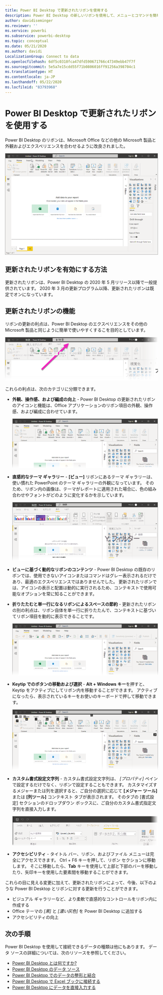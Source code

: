 ```yaml
---
title: Power BI Desktop で更新されたリボンを使用する
description: Power BI Desktop の新しいリボンを使用して、メニューとコマンドを簡単に移動します
author: davidiseminger
ms.reviewer: ''
ms.service: powerbi
ms.subservice: powerbi-desktop
ms.topic: conceptual
ms.date: 05/21/2020
ms.author: davidi
LocalizationGroup: Connect to data
ms.openlocfilehash: 6df5c0310fca47dfd590671766c47349ebb47f7f
ms.sourcegitcommit: 5e5a7e15cdd55f71b0806016ff91256a398704c1
ms.translationtype: HT
ms.contentlocale: ja-JP
ms.lasthandoff: 05/22/2020
ms.locfileid: "83793968"
---
```

# <a name="use-the-updated-ribbon-in-power-bi-desktop"></a>Power BI Desktop で更新されたリボンを使用する

Power BI Desktop のリボンは、Microsoft Office などの他の Microsoft 製品と外観およびエクスペリエンスを合わせるように改良されました。

![Power BI Desktop の新しいリボン](media/desktop-ribbon/desktop-ribbon-02.png)

## <a name="how-to-enable-the-updated-ribbon"></a>更新されたリボンを有効にする方法

更新されたリボンは、Power BI Desktop の 2020 年 5 月リリース以降で一般提供されています。 2020 年 3 月の更新プログラム以降、更新されたリボンは既定でオンになっています。 

## <a name="features-of-the-updated-ribbon"></a>更新されたリボンの機能

リボンの更新の利点は、Power BI Desktop のエクスペリエンスをその他の Microsoft 製品と同じように簡単で使いやすくするこを目的としています。 

![Power BI Desktop の新しいリボン](media/desktop-ribbon/desktop-ribbon-03.png)

これらの利点は、次のカテゴリに分類できます。

* **外観、操作感、および編成の向上** - Power BI Desktop の更新されたリボンのアイコンと機能は、Office アプリケーションのリボン項目の外観、操作感、および編成に合わせています。

    ![ルックアンドフィールの向上](media/desktop-ribbon/desktop-ribbon-04.png)

* **直感的なテーマ ギャラリー** - **[ビュー]**  リボンにあるテーマ ギャラリーは、使い慣れた PowerPoint のテーマ ギャラリーの外観になっています。 そのため、リボン内の画像は、テーマがレポートに適用された場合に、色の組み合わせやフォントがどのように変化するかを示しています。 

    ![より優れたテーマ](media/desktop-ribbon/desktop-ribbon-05.png)

* **ビューに基づく動的なリボンのコンテンツ** - Power BI Desktop の既存のリボンでは、使用できないアイコンまたはコマンドはグレー表示されるだけであり、最適のエクスペリエンスではありませんでした。 更新されたリボンでは、アイコンの表示と配置は動的に実行されるため、コンテキストで使用可能なオプションを常に知ることができます。

* **折りたたむと単一行になるリボンによるスペースの節約** - 更新されたリボンの別の利点は、リボン自体を単一行に折りたたんで、コンテキストに基づいてリボン項目を動的に表示できることです。 

    ![折りたたまれたリボン](media/desktop-ribbon/desktop-ribbon-06.png)

* **Keytip でのボタンの移動および選択** - **Alt + Windows キー**を押すと、Keytip をアクティブにしてリボン内を移動することができます。 アクティブになったら、表示されているキーをお使いのキーボードで押して移動できます。

    ![Keytips](media/desktop-ribbon/desktop-ribbon-07.png)

* **カスタム書式設定文字列** - カスタム書式設定文字列は、 *[プロパティ]* ペインで設定するだけでなく、リボンで設定することもできます。 カスタマイズするメジャーまたは列を選択すると、ご自分の選択に応じて **[メジャー ツール]** または **[列ツール]** コンテキスト タブが表示されます。 そのタブの [書式設定] セクションのドロップダウン ボックスに、ご自分のカスタム書式指定文字列を直接入力します。

    ![カスタム書式設定文字列](media/desktop-ribbon/desktop-ribbon-08.png)

* **アクセシビリティ** - タイトル バー、リボン、およびファイル メニューは完全にアクセスできます。 Ctrl + F6 キーを押して、リボン セクションに移動します。 そこに移動したら、**Tab** キーを使用して上部と下部のバーを移動したり、矢印キーを使用した要素間を移動することができます。


これらの目に見える変更に加えて、更新されたリボンによって、今後、以下のような Power BI Desktop とリボンに対する更新を行うことができます。

* ビジュアル ギャラリーなど、より柔軟で直感的なコントロールをリボン内に作成する
* Office テーマの *[黒]* と *[濃い灰色]* を Power BI Desktop に追加する
* アクセシビリティの向上


## <a name="next-steps"></a>次の手順
Power BI Desktop を使用して接続できるデータの種類は他にもあります。 データ ソースの詳細については、次のリソースを参照してください。

* [Power BI Desktop とは何ですか?](../fundamentals/desktop-what-is-desktop.md)
* [Power BI Desktop のデータ ソース](../connect-data/desktop-data-sources.md)
* [Power BI Desktop でのデータの整形と結合](../connect-data/desktop-shape-and-combine-data.md)
* [Power BI Desktop で Excel ブックに接続する](../connect-data/desktop-connect-excel.md)   
* [Power BI Desktop にデータを直接入力する](../connect-data/desktop-enter-data-directly-into-desktop.md)   
